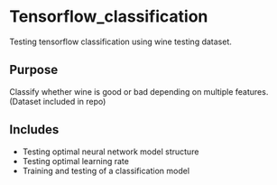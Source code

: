 # Tensorflow_classification
 Testing tensorflow classification using wine testing dataset. 
 
 ## Purpose
 Classify whether wine is good or bad depending on multiple features. (Dataset included in repo)
 
 ## Includes
 - Testing optimal neural network model structure
 - Testing optimal learning rate
 - Training and testing of a classification model
 

 
